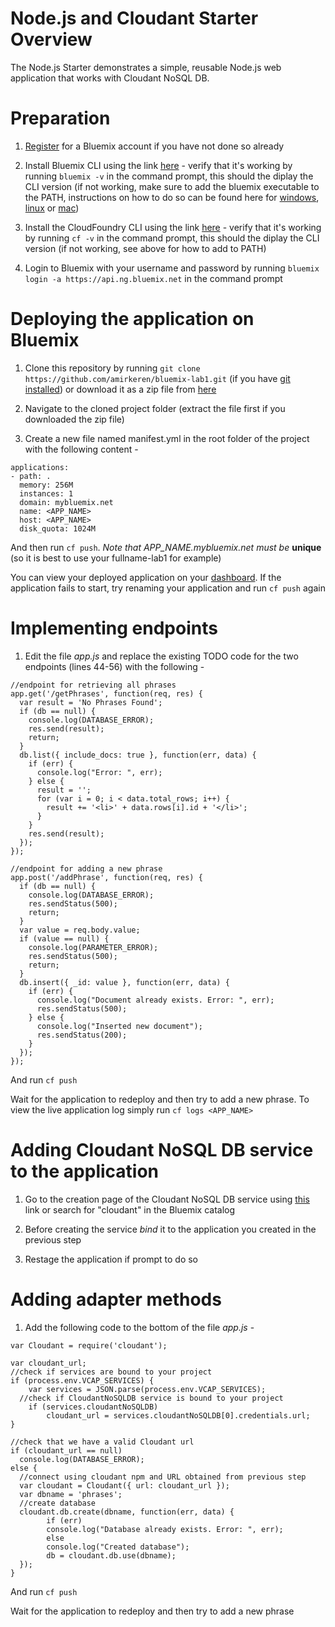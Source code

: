 # Node.js and Cloudant Starter Overview

The Node.js Starter demonstrates a simple, reusable Node.js web application that works with Cloudant NoSQL DB.

# Preparation

1. [Register](https://console.ng.bluemix.net/registration) for a Bluemix account if you have not done so already

2. Install Bluemix CLI using the link [here](http://clis.ng.bluemix.net/ui/home.html) - verify that it's working by running `bluemix -v` in the command prompt, this should the diplay the CLI version (if not working, make sure to add the bluemix executable to the PATH, instructions on how to do so can be found here for [windows](http://www.computerhope.com/issues/ch000549.htm), [linux](http://www.troubleshooters.com/linux/prepostpath.htm) or [mac](http://architectryan.com/2012/10/02/add-to-the-path-on-mac-os-x-mountain-lion/#.WH9RLbZ96L8))

3. Install the CloudFoundry CLI using the link [here](https://github.com/cloudfoundry/cli/releases) - verify that it's working by running `cf -v` in the command prompt, this should the diplay the CLI version (if not working, see above for how to add to PATH)

4. Login to Bluemix with your username and password by running `bluemix login -a https://api.ng.bluemix.net` in the command prompt

# Deploying the application on Bluemix

1. Clone this repository by running `git clone https://github.com/amirkeren/bluemix-lab1.git` (if you have [git installed](https://git-scm.com/downloads)) or download it as a zip file from [here](https://github.com/amirkeren/bluemix-lab1/archive/master.zip)

2. Navigate to the cloned project folder (extract the file first if you downloaded the zip file)

3. Create a new file named manifest.yml in the root folder of the project with the following content - 

```
applications:
- path: .
  memory: 256M
  instances: 1
  domain: mybluemix.net
  name: <APP_NAME>
  host: <APP_NAME>
  disk_quota: 1024M
```

And then run `cf push`. _Note that APP_NAME.mybluemix.net must be_ **unique** (so it is best to use your fullname-lab1 for example)

You can view your deployed application on your [dashboard](https://console.ng.bluemix.net/dashboard/apps). If the application fails to start, try renaming your application and run `cf push` again

# Implementing endpoints

1. Edit the file *app.js* and replace the existing TODO code for the two endpoints (lines 44-56) with the following -

```
//endpoint for retrieving all phrases
app.get('/getPhrases', function(req, res) {
  var result = 'No Phrases Found';
  if (db == null) {
    console.log(DATABASE_ERROR);
    res.send(result);
    return;
  }
  db.list({ include_docs: true }, function(err, data) {
    if (err) {
      console.log("Error: ", err);
    } else {
      result = '';
      for (var i = 0; i < data.total_rows; i++) {
        result += '<li>' + data.rows[i].id + '</li>';
      }
    }
    res.send(result);
  });
});

//endpoint for adding a new phrase
app.post('/addPhrase', function(req, res) {
  if (db == null) {
    console.log(DATABASE_ERROR);
    res.sendStatus(500);
    return;
  }
  var value = req.body.value;
  if (value == null) {
    console.log(PARAMETER_ERROR);
    res.sendStatus(500);
    return;
  }
  db.insert({ _id: value }, function(err, data) {
    if (err) {
      console.log("Document already exists. Error: ", err);
      res.sendStatus(500);      
    } else {
      console.log("Inserted new document");
      res.sendStatus(200);
    }
  });
});
```

And run `cf push`

Wait for the application to redeploy and then try to add a new phrase. 
To view the live application log simply run `cf logs <APP_NAME>`

# Adding Cloudant NoSQL DB service to the application

1. Go to the creation page of the Cloudant NoSQL DB service using [this](https://console.ng.bluemix.net/catalog/services/cloudant-nosql-db/) link or search for "cloudant" in the Bluemix catalog

2. Before creating the service *bind* it to the application you created in the previous step

3. Restage the application if prompt to do so

# Adding adapter methods

1. Add the following code to the bottom of the file *app.js* - 

```
var Cloudant = require('cloudant');

var cloudant_url;
//check if services are bound to your project
if (process.env.VCAP_SERVICES) {
	var services = JSON.parse(process.env.VCAP_SERVICES);
  //check if CloudantNoSQLDB service is bound to your project
	if (services.cloudantNoSQLDB)
		cloudant_url = services.cloudantNoSQLDB[0].credentials.url;
}

//check that we have a valid Cloudant url
if (cloudant_url == null)
  console.log(DATABASE_ERROR);
else {
  //connect using cloudant npm and URL obtained from previous step
  var cloudant = Cloudant({ url: cloudant_url });
  var dbname = 'phrases';
  //create database
  cloudant.db.create(dbname, function(err, data) {
    	if (err)
  	    console.log("Database already exists. Error: ", err);
    	else
  	    console.log("Created database");
    	db = cloudant.db.use(dbname);
  });
}
```

And run `cf push`

Wait for the application to redeploy and then try to add a new phrase
